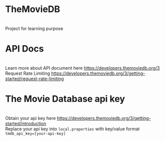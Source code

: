# TheMovieDB
<br>Project for learning purpose

# API Docs
<br>Learn more about API document here https://developers.themoviedb.org/3
<br>Request Rate Limiting https://developers.themoviedb.org/3/getting-started/request-rate-limiting

# The Movie Database api key
<br>Obtain your api key here https://developers.themoviedb.org/3/getting-started/introduction
<br>Replace your api key into `local.properties` with key/value format `tmdb_api_key=[your-api-key]`
